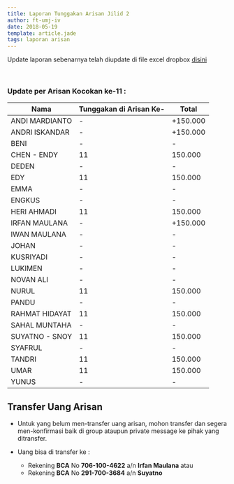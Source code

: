 ```yaml
---
title: Laporan Tunggakan Arisan Jilid 2
author: ft-umj-iv
date: 2018-05-19
template: article.jade
tags: laporan arisan
---
```


Update laporan sebenarnya telah diupdate di file excel dropbox [disini](https://www.dropbox.com/s/lqrvit24hfh3fot/Arisan%20UMJ%20TechInfo4%20Jilid%2002.xlsx?dl=0)

<br/>
<span class="more"></span>

### Update per Arisan Kocokan ke-11 :

|Nama									| Tunggakan di Arisan Ke- 	| Total 			|
| -------------------	| ------------------------- | ----------- |
| ANDI MARDIANTO 			| -	    		 						    | +150.000  	|
| ANDRI ISKANDAR 			| -	    		 						    | +150.000  	|
| BENI 						    | -			  		              | -				 		|
| CHEN - ENDY 				| 11		 						        | 150.000  		|
| DEDEN 					    | -			  		              | -				 		|
| EDY 						    | 11		 						        | 150.000  		|
| EMMA 						    | - 			  		            | -					 	|
| ENGKUS 					    | - 			  		            | -        		|
| HERI AHMADI 				| 11		 						        | 150.000  		|
| IRFAN MAULANA 			| -	    		 						    | +150.000  	|
| IWAN MAULANA 				| -			  		              | -				 		|
| JOHAN 					    | -			  		              | -				 		|
| KUSRIYADI 				  | -			  		              | -				 		|
| LUKIMEN 					  | -			  		              | -				 		|
| NOVAN ALI 				  | -			  		              | -				 		|
| NURUL				 		    | 11    		 						    | 150.000  		|
| PANDU 					    | -			  		              | -				 		|
| RAHMAT HIDAYAT 			| 11    		 						    | 150.000  		|
| SAHAL MUNTAHA 			| -	    		 						    | -			  		|
| SUYATNO - SNOY 			| 11    		 						    | 150.000  		|
| SYAFRUL 					  | -    		 						    	| -			  		|
| TANDRI 					    | 11    		 						    | 150.000  		|
| UMAR 						    | 11    		 						    | 150.000  		|
| YUNUS 					    | -			  		              | -				 		|

## Transfer Uang Arisan

+ Untuk yang belum men-transfer uang arisan, mohon transfer dan segera men-konfirmasi baik di group ataupun private message ke pihak yang ditransfer.

+ Uang bisa di transfer ke :
	- Rekening <b>BCA</b> No <b>706-100-4622</b> a/n <b>Irfan Maulana</b> atau
	- Rekening <b>BCA</b> No <b>291-700-3684</b> a/n <b>Suyatno</b>
